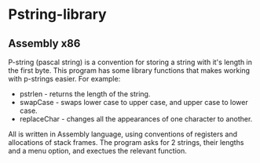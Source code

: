 # Pstring-library
## Assembly x86

P-string (pascal string) is a convention for storing a string with it's length in the first byte.
This program has some library functions that makes working with p-strings easier. For example:
- pstrlen - returns the length of the string.
- swapCase - swaps lower case to upper case, and upper case to lower case.
- replaceChar - changes all the appearances of one character to another.

All is written in Assembly language, using conventions of registers and allocations of stack frames.
The program asks for 2 strings, their lengths and a menu option, and exectues the relevant function.
